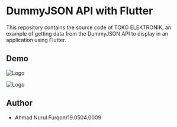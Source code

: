 # DummyJSON API with Flutter

This repository contains the source code of TOKO ELEKTRONIK, an example of getting data from the DummyJSON API to display in an application using Flutter. 

## Demo

![Logo](https://raw.githubusercontent.com/nurulfurqon18/flutter_dummyjson/main/.jpg)

![Logo](https://raw.githubusercontent.com/nurulfurqon18/flutter_dummyjson/main/.jpg)



## Author

- Ahmad Nurul Furqon/19.0504.0009
